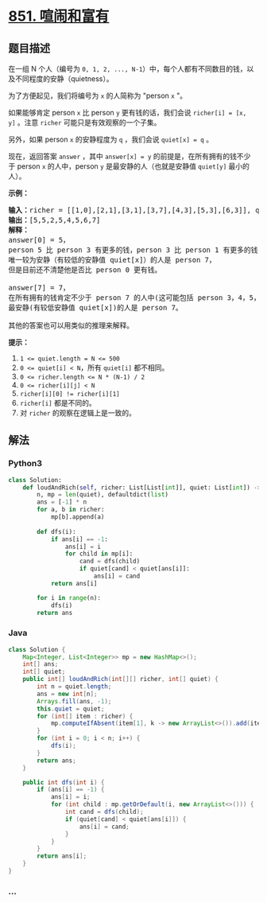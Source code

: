 # [851. 喧闹和富有](https://leetcode-cn.com/problems/loud-and-rich)



## 题目描述

<!-- 这里写题目描述 -->

<p>在一组 N 个人（编号为&nbsp;<code>0, 1, 2, ..., N-1</code>）中，每个人都有不同数目的钱，以及不同程度的安静（quietness）。</p>

<p>为了方便起见，我们将编号为&nbsp;<code>x</code>&nbsp;的人简称为 &quot;person&nbsp;<code>x</code>&nbsp;&quot;。</p>

<p>如果能够肯定 person&nbsp;<code>x</code>&nbsp;比 person&nbsp;<code>y</code>&nbsp;更有钱的话，我们会说&nbsp;<code>richer[i] = [x, y]</code>&nbsp;。注意&nbsp;<code>richer</code>&nbsp;可能只是有效观察的一个子集。</p>

<p>另外，如果 person&nbsp;<code>x</code>&nbsp;的安静程度为&nbsp;<code>q</code>&nbsp;，我们会说&nbsp;<code>quiet[x] = q</code>&nbsp;。</p>

<p>现在，返回答案&nbsp;<code>answer</code>&nbsp;，其中&nbsp;<code>answer[x] = y</code>&nbsp;的前提是，在所有拥有的钱不少于&nbsp;person&nbsp;<code>x</code>&nbsp;的人中，person&nbsp;<code>y</code>&nbsp;是最安静的人（也就是安静值&nbsp;<code>quiet[y]</code>&nbsp;最小的人）。</p>

<p><strong>示例：</strong></p>

<pre><strong>输入：</strong>richer = [[1,0],[2,1],[3,1],[3,7],[4,3],[5,3],[6,3]], quiet = [3,2,5,4,6,1,7,0]
<strong>输出：</strong>[5,5,2,5,4,5,6,7]
<strong>解释： </strong>
answer[0] = 5，
person 5 比 person 3 有更多的钱，person 3 比 person 1 有更多的钱，person 1 比 person 0 有更多的钱。
唯一较为安静（有较低的安静值 quiet[x]）的人是 person 7，
但是目前还不清楚他是否比 person 0 更有钱。

answer[7] = 7，
在所有拥有的钱肯定不少于 person 7 的人中(这可能包括 person 3，4，5，6 以及 7)，
最安静(有较低安静值 quiet[x])的人是 person 7。

其他的答案也可以用类似的推理来解释。
</pre>

<p><strong>提示：</strong></p>

<ol>
	<li><code>1 &lt;= quiet.length = N &lt;= 500</code></li>
	<li><code>0 &lt;= quiet[i] &lt; N</code>，所有&nbsp;<code>quiet[i]</code>&nbsp;都不相同。</li>
	<li><code>0 &lt;= richer.length &lt;= N * (N-1) / 2</code></li>
	<li><code>0 &lt;= richer[i][j] &lt; N</code></li>
	<li><code>richer[i][0] != richer[i][1]</code></li>
	<li><code>richer[i]</code>&nbsp;都是不同的。</li>
	<li>对&nbsp;<code>richer</code>&nbsp;的观察在逻辑上是一致的。</li>
</ol>


## 解法

<!-- 这里可写通用的实现逻辑 -->

<!-- tabs:start -->

### **Python3**

<!-- 这里可写当前语言的特殊实现逻辑 -->

```python
class Solution:
    def loudAndRich(self, richer: List[List[int]], quiet: List[int]) -> List[int]:
        n, mp = len(quiet), defaultdict(list)
        ans = [-1] * n
        for a, b in richer:
            mp[b].append(a)
        
        def dfs(i):
            if ans[i] == -1:
                ans[i] = i
                for child in mp[i]:
                    cand = dfs(child)
                    if quiet[cand] < quiet[ans[i]]:
                        ans[i] = cand
            return ans[i]

        for i in range(n):
            dfs(i)
        return ans
```

### **Java**

<!-- 这里可写当前语言的特殊实现逻辑 -->

```java
class Solution {
    Map<Integer, List<Integer>> mp = new HashMap<>();
    int[] ans;
    int[] quiet;
    public int[] loudAndRich(int[][] richer, int[] quiet) {
        int n = quiet.length;
        ans = new int[n];
        Arrays.fill(ans, -1);
        this.quiet = quiet;
        for (int[] item : richer) {
            mp.computeIfAbsent(item[1], k -> new ArrayList<>()).add(item[0]);
        }
        for (int i = 0; i < n; i++) {
            dfs(i);
        }
        return ans;
    }

    public int dfs(int i) {
        if (ans[i] == -1) {
            ans[i] = i;
            for (int child : mp.getOrDefault(i, new ArrayList<>())) {
                int cand = dfs(child);
                if (quiet[cand] < quiet[ans[i]]) {
                    ans[i] = cand;
                }
            }
        }
        return ans[i];
    }
}
```

### **...**

```

```

<!-- tabs:end -->
